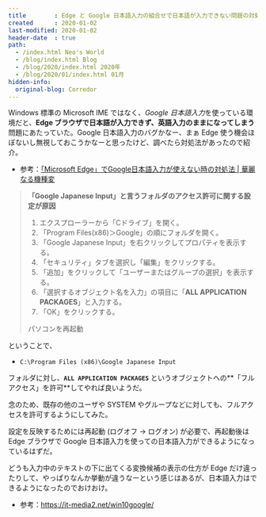 ```yaml
---
title        : Edge と Google 日本語入力の組合せで日本語が入力できない問題の対処法
created      : 2020-01-02
last-modified: 2020-01-02
header-date  : true
path:
  - /index.html Neo's World
  - /blog/index.html Blog
  - /blog/2020/index.html 2020年
  - /blog/2020/01/index.html 01月
hidden-info:
  original-blog: Corredor
---
```


Windows 標準の Microsoft IME ではなく、*Google 日本語入力*を使っている環境だと、**Edge ブラウザで日本語が入力できず、英語入力のままになってしまう**問題にあたっていた。Google 日本語入力のバグかなー、まぁ Edge 使う機会ほぼないし無視しておこうかなーと思ったけど、調べたら対処法があったので紹介。

- 参考：[「Microsoft Edge」でGoogle日本語入力が使えない時の対処法 | 華麗なる機種変](https://smart-change-phone.net/win10-googlejp-error/)

> **「Google Japanese Input」と言うフォルダのアクセス許可に関する設定が原因**
> 
> 1. エクスプローラーから「Cドライブ」を開く。
> 2. 「Program Files(x86)＞Google」の順にフォルダを開く。
> 3. 「Google Japanese Input」を右クリックしてプロパティを表示する。
> 4. 「セキュリティ」タブを選択し「編集」をクリックする。
> 5. 「追加」をクリックして「ユーザーまたはグループの選択」を表示する。
> 6. 「選択するオブジェクト名を入力」の項目に「**ALL APPLICATION PACKAGES**」と入力する。
> 7. 「OK」をクリックする。
> 
> パソコンを再起動

ということで、

- `C:\Program Files (x86)\Google Japanese Input`

フォルダに対し、**`ALL APPLICATION PACKAGES`** というオブジェクトへの**「フルアクセス」を許可**してやれば良いようだ。

念のため、既存の他のユーザや SYSTEM やグループなどに対しても、フルアクセスを許可するようにしてみた。

設定を反映するためには再起動 (ログオフ → ログオン) が必要で、再起動後は Edge ブラウザで Google 日本語入力を使っての日本語入力ができるようになっているはずだ。

どうも入力中のテキストの下に出てくる変換候補の表示の仕方が Edge だけ違ったりして、やっぱりなんか挙動が違うなーという感じはあるが、日本語入力はできるようになったのでおけおけ。

- 参考：<https://it-media2.net/win10google/>
